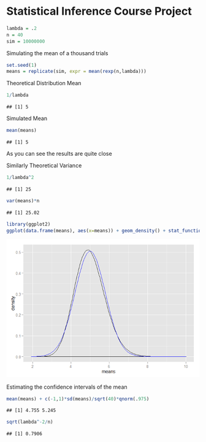 # Statistical Inference Course Project




```r
lambda = .2
n = 40
sim = 10000000
```

Simulating the mean of a thousand trials


```r
set.seed(1)
means = replicate(sim, expr = mean(rexp(n,lambda)))
```
Theoretical Distribution Mean

```r
1/lambda
```

```
## [1] 5
```
Simulated Mean

```r
mean(means)
```

```
## [1] 5
```
As you can see the results are quite close

Similarly
Theoretical Variance

```r
1/lambda^2
```

```
## [1] 25
```


```r
var(means)*n
```

```
## [1] 25.02
```


```r
library(ggplot2)
ggplot(data.frame(means), aes(x=means)) + geom_density() + stat_function(fun = dnorm, colour ="blue", arg = list(mean = 1/lambda, sd=sqrt(lambda^-2/n)))
```

![plot of chunk plot](./Assignment1_files/figure-html/plot.png) 

Estimating the confidence intervals of the mean

```r
mean(means) + c(-1,1)*sd(means)/sqrt(40)*qnorm(.975)
```

```
## [1] 4.755 5.245
```

```r
sqrt(lambda^-2/n)
```

```
## [1] 0.7906
```



